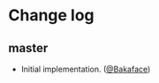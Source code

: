 # Change log

## master

- Initial implementation. ([@Bakaface][])

[@palkan]: https://github.com/palkan
[@Bakaface]: https://github.com/Bakaface
